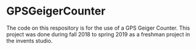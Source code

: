 # GPSGeigerCounter

The code on this respository is for the use of a GPS Geiger Counter. This project was done during fall 2018 to spring 2019 as a freshman project in the invents studio.
